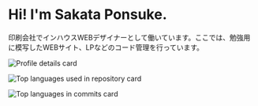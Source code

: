 # Hi! I'm Sakata Ponsuke.
印刷会社でインハウスWEBデザイナーとして働いています。ここでは、勉強用に模写したWEBサイト、LPなどのコード管理を行っています。

![Profile details card](http://github-profile-summary-cards.vercel.app/api/cards/profile-details?username=sakataponsuke&theme=vue)

![Top languages used in repository card](http://github-profile-summary-cards.vercel.app/api/cards/repos-per-language?username=sakataponsuke&theme=vue)

![Top languages in commits card](http://github-profile-summary-cards.vercel.app/api/cards/most-commit-language?sakataponsuke=sakataponsuke&theme=vue)
